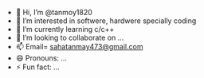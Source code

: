 - 👋 Hi, I’m @tanmoy1820
- 👀 I’m interested in softwere, hardwere specially coding
- 🌱 I’m currently learning c/c++
- 💞️ I’m looking to collaborate on ...
- 📫 Email= sahatanmay473@gmail.com
- 😄 Pronouns: ...
- ⚡ Fun fact: ...

<!---
tanmoy1820/tanmoy1820 is a ✨ special ✨ repository because its `README.md` (this file) appears on your GitHub profile.
You can click the Preview link to take a look at your changes.
--->
